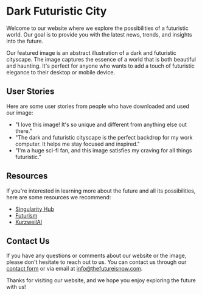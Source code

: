 <!--font:Montserrat-->

# Dark Futuristic City

Welcome to our website where we explore the possibilities of a futuristic world. Our goal is to provide you with the latest news, trends, and insights into the future.

Our featured image is an abstract illustration of a dark and futuristic cityscape. The image captures the essence of a world that is both beautiful and haunting. It's perfect for anyone who wants to add a touch of futuristic elegance to their desktop or mobile device.

## User Stories

Here are some user stories from people who have downloaded and used our image:

- "I love this image! It's so unique and different from anything else out there."
- "The dark and futuristic cityscape is the perfect backdrop for my work computer. It helps me stay focused and inspired."
- "I'm a huge sci-fi fan, and this image satisfies my craving for all things futuristic."

## Resources

If you're interested in learning more about the future and all its possibilities, here are some resources we recommend:

- [Singularity Hub](#)
- [Futurism](#)
- [KurzweilAI](#)

## Contact Us

If you have any questions or comments about our website or the image, please don't hesitate to reach out to us. You can contact us through our [contact form](#) or via email at [info@thefutureisnow.com](mailto:info@thefutureisnow.com).

Thanks for visiting our website, and we hope you enjoy exploring the future with us!

<!--

Write me content for website with wallpaper which alt text is:

"A wallpaper featuring an abstract illustration of a dark and futuristic cityscape, with glowing lights and skyscrapers."

The name/title of the page should not be 1:1 copy of the alt text but rather a real content of the website which is using this wallpaper.

- Use markdown format 
- Start with heading
- Heading should be short and concise
- The content should look like a real website 
- The website should not be about the wallpaper, wallpaper is just a related background
- Heading should be contain work "wallpaper" or "background"
- Include real sections like references, contact, user stories, etc. use things relevant to the page purpose.
- Feel free to use structure like headings, bullets, numbering, blockquotes, paragraphs, horizontal lines, etc.
- You can use formatting like bold or _italic_
- You can include UTF-8 emojis
- Links should be only #hash anchors (and you can refer to the document itself)
- Do not include images


---


# The Future is Now: A Dark and Futuristic Cityscape Wallpaper

Welcome to our website where we explore the possibilities of a futuristic world. Our website is dedicated to providing you with the latest news, trends, and insights into the future.

## About the Wallpaper

Our wallpaper features an abstract illustration of a dark and futuristic cityscape. The image captures the essence of a world that is both beautiful and haunting. The glowing lights and skyscrapers create a sense of wonder and awe, while the darkness hints at the unknown and mysterious.

This wallpaper is perfect for anyone who wants to add a touch of futuristic elegance to their desktop or mobile device. It's also great for those who are interested in science fiction, technology, and the future.

## User Stories

Here are some user stories from people who have downloaded and used our wallpaper:

- "I love this wallpaper! It's so unique and different from anything else out there."
- "The dark and futuristic cityscape is the perfect backdrop for my work computer. It helps me stay focused and inspired."
- "I'm a huge sci-fi fan, and this wallpaper satisfies my craving for all things futuristic."

## References

If you're interested in learning more about the future and all its possibilities, here are some resources we recommend:

- [Singularity Hub](#)
- [Futurism](#)
- [KurzweilAI](#)

## Contact Us

If you have any questions or comments about our website or the wallpaper, please don't hesitate to reach out to us. You can contact us through our [contact form](#) or via email at [info@thefutureisnow.com](mailto:info@thefutureisnow.com).

Thanks for visiting our website, and we hope you enjoy our dark and futuristic cityscape wallpaper!


---


Heading should not include word "wallpaper". The website should not be about the wallpaper itself, wallpaper is just a related background, rewrite whole content.


---


# Exploring the Future: A Dark and Futuristic Cityscape

Welcome to our website where we explore the possibilities of a futuristic world. Our website is dedicated to providing you with the latest news, trends, and insights into the future.

## About the Image

Our featured image is an abstract illustration of a dark and futuristic cityscape. The image captures the essence of a world that is both beautiful and haunting. The glowing lights and skyscrapers create a sense of wonder and awe, while the darkness hints at the unknown and mysterious.

This image is perfect for anyone who wants to add a touch of futuristic elegance to their desktop or mobile device. It's also great for those who are interested in science fiction, technology, and the future.

## User Stories

Here are some user stories from people who have downloaded and used our image:

- "I love this image! It's so unique and different from anything else out there."
- "The dark and futuristic cityscape is the perfect backdrop for my work computer. It helps me stay focused and inspired."
- "I'm a huge sci-fi fan, and this image satisfies my craving for all things futuristic."

## References

If you're interested in learning more about the future and all its possibilities, here are some resources we recommend:

- [Singularity Hub](#)
- [Futurism](#)
- [KurzweilAI](#)

## Contact Us

If you have any questions or comments about our website or the image, please don't hesitate to reach out to us. You can contact us through our [contact form](#) or via email at [info@thefutureisnow.com](mailto:info@thefutureisnow.com).

Thanks for visiting our website, and we hope you enjoy exploring the future with us!


---


Heading is too long, rewrite whole content.


---


# A Dark and Futuristic Cityscape: Exploring the Future

Welcome to our website where we explore the possibilities of a futuristic world. Our goal is to provide you with the latest news, trends, and insights into the future.

Our featured image is an abstract illustration of a dark and futuristic cityscape. The image captures the essence of a world that is both beautiful and haunting. The glowing lights and skyscrapers create a sense of wonder and awe, while the darkness hints at the unknown and mysterious.

This image is perfect for anyone who wants to add a touch of futuristic elegance to their desktop or mobile device. It's also great for those who are interested in science fiction, technology, and the future.

## User Stories

Here are some user stories from people who have downloaded and used our image:

- "I love this image! It's so unique and different from anything else out there."
- "The dark and futuristic cityscape is the perfect backdrop for my work computer. It helps me stay focused and inspired."
- "I'm a huge sci-fi fan, and this image satisfies my craving for all things futuristic."

## Resources

If you're interested in learning more about the future and all its possibilities, here are some resources we recommend:

- [Singularity Hub](#)
- [Futurism](#)
- [KurzweilAI](#)

## Contact Us

If you have any questions or comments about our website or the image, please don't hesitate to reach out to us. You can contact us through our [contact form](#) or via email at [info@thefutureisnow.com](mailto:info@thefutureisnow.com).

Thanks for visiting our website, and we hope you enjoy exploring the future with us!


---


Heading is too long, rewrite whole content.


---


# Exploring the Future: A Dark and Futuristic Cityscape

Welcome to our website where we explore the possibilities of a futuristic world. Our goal is to provide you with the latest news, trends, and insights into the future.

Our featured image is an abstract illustration of a dark and futuristic cityscape. The image captures the essence of a world that is both beautiful and haunting. It's perfect for anyone who wants to add a touch of futuristic elegance to their desktop or mobile device.

## User Stories

Here are some user stories from people who have downloaded and used our image:

- "I love this image! It's so unique and different from anything else out there."
- "The dark and futuristic cityscape is the perfect backdrop for my work computer. It helps me stay focused and inspired."
- "I'm a huge sci-fi fan, and this image satisfies my craving for all things futuristic."

## Resources

If you're interested in learning more about the future and all its possibilities, here are some resources we recommend:

- [Singularity Hub](#)
- [Futurism](#)
- [KurzweilAI](#)

## Contact Us

If you have any questions or comments about our website or the image, please don't hesitate to reach out to us. You can contact us through our [contact form](#) or via email at [info@thefutureisnow.com](mailto:info@thefutureisnow.com).

Thanks for visiting our website, and we hope you enjoy exploring the future with us!


---


Write me a Google font which is best fitting for the website.

Pick from the list:
- Lobster
- IBM Plex Sans
- Playfair Display
- Raleway
- Lato
- Alegreya
- Exo 2
- Great Vibes
- Orbitron
- Inter
- Montserrat
- Poppins
- Futura
- Barlow Condensed
- Dancing Script
- Roboto
- Open Sans


Write just the font name nothing else.


---


Montserrat

-->

